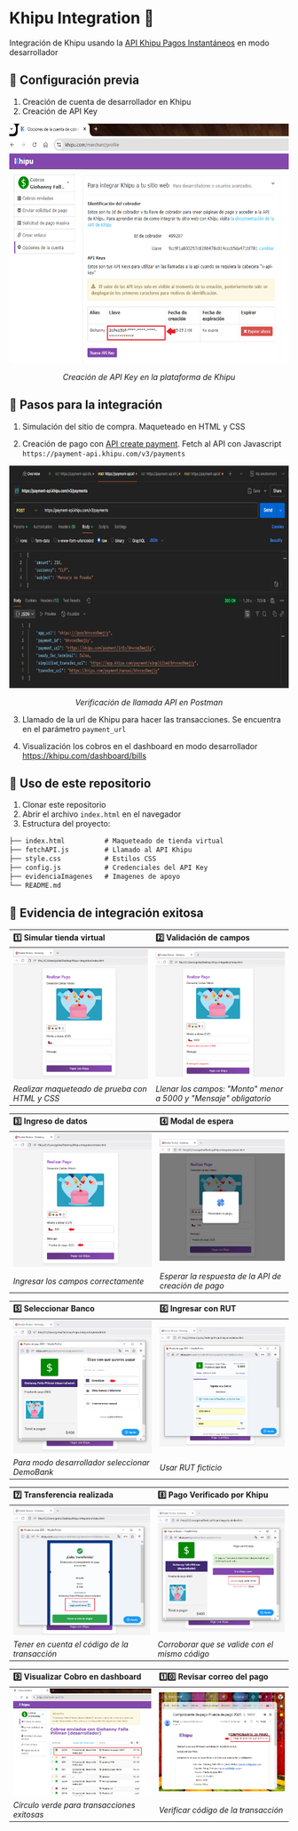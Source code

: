 # Khipu Integration 💸

Integración de Khipu usando la [API Khipu Pagos Instantáneos](https://docs.khipu.com/openapi/es/v1/instant-payment/openapi/overview/) en modo desarrollador

## 🔨 Configuración previa
1. Creación de cuenta de desarrollador en Khipu
2. Creación de API Key

<p align="center">
  <img src="./evidenciaImagenes/API key.png" height="430" />
</p>
<p align="center"><em>Creación de API Key en la plataforma de Khipu</em></p>

## 🚀 Pasos para la integración
1. Simulación del sitio de compra. Maqueteado en HTML y CSS

2. Creación de pago con [API create payment](https://docs.khipu.com/openapi/es/v1/instant-payment/openapi/operation/postPayment/). Fetch al API con Javascript `https://payment-api.khipu.com/v3/payments`

<p align="center">
  <img src="./evidenciaImagenes/verificacionPostman.PNG" height="400"/>
</p>
<p align="center"><em>Verificación de llamada API en Postman</em></p>


3. Llamado de la url de Khipu para hacer las transacciones. Se encuentra en el parámetro `payment_url`

4. Visualización los cobros en el dashboard en modo desarrollador https://khipu.com/dashboard/bills

## 🎯 Uso de este repositorio

1. Clonar este repositorio
2. Abrir el archivo `index.html` en el navegador
3. Estructura del proyecto:

```
├── index.html          # Maqueteado de tienda virtual
├── fetchAPI.js         # Llamado al API Khipu
├── style.css           # Estilos CSS
├── config.js           # Credenciales del API Key
├── evidenciaImagenes   # Imagenes de apoyo
└── README.md          
```

## 📸 Evidencia de integración exitosa


| :one: Simular tienda virtual  | :two: Validación de campos |
| :-- |:--|
| <img src="./evidenciaImagenes/imagen 11.png" />    | <img src="./evidenciaImagenes/aa.png" />   |
| *Realizar maqueteado de prueba con HTML y CSS* | *Llenar los campos: "Monto" menor a 5000 y "Mensaje" obligatorio* |

| :three: Ingreso de datos  | :four: Modal de espera |
| :-- |:--|
| <img src="./evidenciaImagenes/imagen 22.png" />    | <img src="./evidenciaImagenes/bb.png" />   |
| *Ingresar  los campos correctamente* | *Esperar la respuesta de la API de creación de pago* |


| :five: Seleccionar Banco  | :six: Ingresar con RUT |
| :-- |:--|
| <img src="./evidenciaImagenes/imagen 33.png" />    | <img src="./evidenciaImagenes/imagen 44.png" />   |
| *Para modo desarrollador seleccionar DemoBank* | *Usar RUT ficticio* |


| :seven: Transferencia realizada  | :eight: Pago Verificado por Khipu |
| :-- |:--|
| <img src="./evidenciaImagenes/imagen 55.png" />    | <img src="./evidenciaImagenes/imagen 66.png" />   |
| *Tener en cuenta el código de la transacción* | *Corroborar que se valide con el mismo código* |


| :nine: Visualizar Cobro en dashboard   | :one::zero: Revisar correo del pago |
| :-- |:--|
| <img src="./evidenciaImagenes/imagen 77.png" />    | <img src="./evidenciaImagenes/imagen 88.png" />   |
| *Círculo verde para transacciones exitosas* | *Verificar código de la transacción* |

